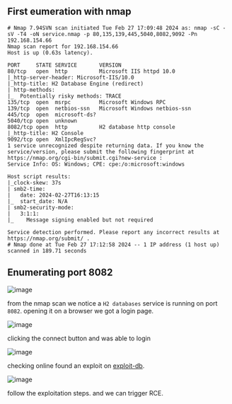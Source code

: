 ## First eumeration with nmap 

```shell
# Nmap 7.94SVN scan initiated Tue Feb 27 17:09:48 2024 as: nmap -sC -sV -T4 -oN service.nmap -p 80,135,139,445,5040,8082,9092 -Pn 192.168.154.66
Nmap scan report for 192.168.154.66
Host is up (0.63s latency).

PORT     STATE SERVICE       VERSION
80/tcp   open  http          Microsoft IIS httpd 10.0
|_http-server-header: Microsoft-IIS/10.0
|_http-title: H2 Database Engine (redirect)
| http-methods: 
|_  Potentially risky methods: TRACE
135/tcp  open  msrpc         Microsoft Windows RPC
139/tcp  open  netbios-ssn   Microsoft Windows netbios-ssn
445/tcp  open  microsoft-ds?
5040/tcp open  unknown
8082/tcp open  http          H2 database http console
|_http-title: H2 Console
9092/tcp open  XmlIpcRegSvc?
1 service unrecognized despite returning data. If you know the service/version, please submit the following fingerprint at https://nmap.org/cgi-bin/submit.cgi?new-service :
Service Info: OS: Windows; CPE: cpe:/o:microsoft:windows

Host script results:
|_clock-skew: 37s
| smb2-time: 
|   date: 2024-02-27T16:13:15
|_  start_date: N/A
| smb2-security-mode: 
|   3:1:1: 
|_    Message signing enabled but not required

Service detection performed. Please report any incorrect results at https://nmap.org/submit/ .
# Nmap done at Tue Feb 27 17:12:58 2024 -- 1 IP address (1 host up) scanned in 189.71 seconds
```


## Enumerating port 8082

![image](https://github.com/n16hth4wk07/n16hth4wk07.github.io/assets/87468669/4ed75590-f6a9-4d82-a440-4d918e1e426a)

from the nmap scan we notice a `H2 databases` service is running on port `8082`. opening it on a browser we got a login page. 

![image](https://github.com/n16hth4wk07/n16hth4wk07.github.io/assets/87468669/7e2fb844-45d6-4956-9e29-2a83fa846081)

clicking the connect button and was able to login

![image](https://github.com/n16hth4wk07/n16hth4wk07.github.io/assets/87468669/099986c2-6a59-47bc-83da-da0a5dc8d405)

checking online found an exploit on [exploit-db](https://www.exploit-db.com/exploits/49384). 

![image](https://github.com/n16hth4wk07/n16hth4wk07.github.io/assets/87468669/9aaf39f5-dd19-442e-a3c6-c2adbedec9b8)

follow the exploitation steps. and we can trigger RCE. 

```

```

